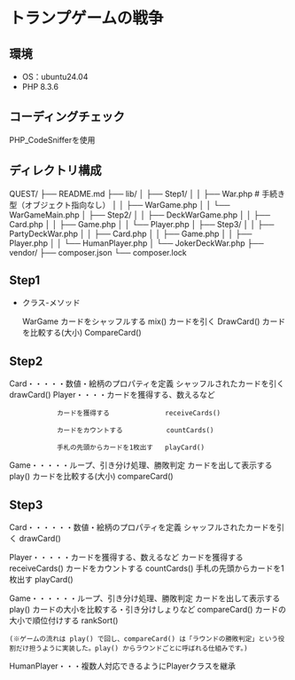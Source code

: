 # トランプゲームの戦争

## 環境
- OS：ubuntu24.04
- PHP 8.3.6

## コーディングチェック
  PHP_CodeSnifferを使用

## ディレクトリ構成
  QUEST/
├── README.md
├── lib/
│   ├── Step1/
│   │   ├── War.php                # 手続き型（オブジェクト指向なし）
│   │   ├── WarGame.php
│   │   └── WarGameMain.php
│   ├── Step2/
│   │   ├── DeckWarGame.php
│   │   ├── Card.php
│   │   ├── Game.php
│   │   └── Player.php
│   ├── Step3/
│   │   ├── PartyDeckWar.php
│   │   ├── Card.php
│   │   ├── Game.php
│   │   ├── Player.php
│   │   └── HumanPlayer.php
│   └── JokerDeckWar.php
├── vendor/
├── composer.json
└── composer.lock

## Step1

- クラス-メソッド

  WarGame
                カードをシャッフルする  mix()
                カードを引く           DrawCard()
                カードを比較する(大小)  CompareCard()


## Step2

  Card・・・・・数値・絵柄のプロパティを定義
                シャッフルされたカードを引く    drawCard()
  Player・・・・カードを獲得する、数えるなど

                カードを獲得する              receiveCards()

                カードをカウントする           countCards()

                手札の先頭からカードを1枚出す   playCard()


  Game・・・・・ループ、引き分け処理、勝敗判定
                カードを出して表示する    play()
                カードを比較する(大小)    compareCard()

## Step3
  Card・・・・・・数値・絵柄のプロパティを定義
                シャッフルされたカードを引く    drawCard()

  Player・・・・・カードを獲得する、数えるなど
                  カードを獲得する              receiveCards()
                  カードをカウントする           countCards()
                  手札の先頭からカードを1枚出す   playCard()

  Game・・・・・・ループ、引き分け処理、勝敗判定
                  カードを出して表示する                    play()
                  カードの大小を比較する・引き分けしょりなど  compareCard()
                  カードの大小で順位付けする                rankSort()

    (※ゲームの流れは play() で回し、compareCard() は「ラウンドの勝敗判定」という役割だけ担うように実装した。play() からラウンドごとに呼ばれる仕組みです。)

  HumanPlayer・・・複数人対応できるようにPlayerクラスを継承
